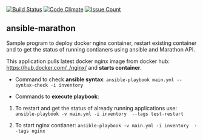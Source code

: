[![Build Status](https://drone.io/github.com/balasaajay/ansible-marathon-docker/status.png)](https://drone.io/github.com/balasaajay/ansible-marathon-docker/latest)
[![Code Climate](https://codeclimate.com/repos/57467e1a5cb67700720041f0/badges/33670da20f815969d9dc/gpa.svg)](https://codeclimate.com/repos/57467e1a5cb67700720041f0/feed)
[![Issue Count](https://codeclimate.com/repos/57467e1a5cb67700720041f0/badges/33670da20f815969d9dc/issue_count.svg)](https://codeclimate.com/repos/57467e1a5cb67700720041f0/feed)

## ansible-marathon
Sample program to deploy docker nginx container, restart existing container and to get the status of running contianers using ansible and Marathon API.

This application pulls latest docker nginx image from docker hub: <https://hub.docker.com/_/nginx/> and **starts container**.

- Command to check **ansible syntax**:  ``ansible-playbook main.yml --syntax-check -i inventory``

- Commands to **execute playbook**:

 1) To restart and get the status of already running applications use:  ``ansible-playbook -v main.yml -i inventory  --tags test-restart``

 2) To start nginx contianer: ``ansible-playbook -v main.yml -i inventory  --tags nginx``
